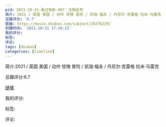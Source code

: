 ```yaml
---
pid: 2021-10-31-看过电影-007：无暇赴死
简介: 2021 / 英国 美国 / 动作 惊悚 冒险 / 凯瑞·福永 / 丹尼尔·克雷格 拉米·马雷克
豆瓣评分: '6.7'
链接: https://movie.douban.com/subject/20276229/
创建时间: '2021-10-31 17:16:22'
我的评分:
标签:
评论:
tags: [douban]
categories: [timeline]
---
```

简介:2021 / 英国 美国 / 动作 惊悚 冒险 / 凯瑞·福永 / 丹尼尔·克雷格 拉米·马雷克

豆瓣评分:6.7

[链接](https://movie.douban.com/subject/20276229/)

我的评分:

标签:

评论:

